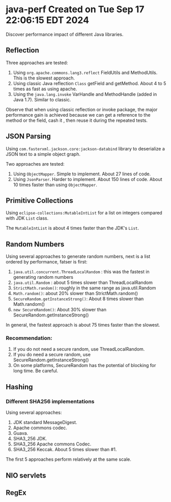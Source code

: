 # java-perf Created on Tue Sep 17 22:06:15 EDT 2024
Discover performance impact of different Java libraries.

## Reflection
Three approaches are tested:

1. Using `org.apache.commons.lang3.reflect`  FieldUtils and MethodUtils. This is the slowest approach.
2. Using classic Java reflection `Class` getField and getMethod. About 4 to 5 times as fast as using apache.
3. Using the `java.lang.invoke` VarHandle and MethodHandle (added in Java 1.7). Similar to classic.

Observe that when using classic reflection or invoke package, the major performance gain is 
achieved because we can get a reference to the method or the field, cash it , then reuse 
it during the repeated tests.

## JSON Parsing
Using `com.fasterxml.jackson.core:jackson-databind` library to deserialize a JSON text to
a simple object graph.

Two approaches are tested:

1. Using `ObjectMapper`. Simple to implement. About 27 lines of code.
2. Using `JsonParser`. Harder to implement. About 150 lines of code. About 10 times faster than using
	 `ObjectMapper`.


## Primitive Collections
Using `eclipse-collections:MutableIntList` for a list on integers compared with JDK `List` class.

The `MutableIntList` is about 4 times faster than the JDK's `List`.

## Random Numbers
Using several approaches to generate random numbers, next is a list ordered by performance, fatser is first:

1. `java.util.concurrent.ThreadLocalRandom` : this was the fastest in generating random numbers
2. `java.util.Random` : about 5  times slower than ThreadLocalRandom
3. `StrictMath.random()`: roughly in the same range as java.util.Random
4. `Math.random()`: about 20% slower than StrictMath.random()
5. `SecureRandom.getInstanceStrong()`: About 8 times slower than Math.random()
6. `new SecureRandom()`: About 30% slower than SecureRandom.getInstanceStrong()

In general, the fastest approach is about 75 times faster than the slowest.

### Recommendation:
1. If you do not need a secure random, use ThreadLocalRandom.
2. If you do need a secure random, use SecureRandom.getInstanceStrong()
3. On some platforms, SecureRandom has the potential of blocking for long time. Be careful.


## Hashing

### Different SHA256 implementations

Using several approaches:
1. JDK standard MessageDigest.
2. Apache commons codec.
3. Guava.
4. SHA3_256 JDK.
5. SHA3_256 Apache commons Codec.
6. SHA3_256 Keccak. About 5 times slower than #1.

The first 5 approaches perform relatively at the same scale.


## NIO servlets


## RegEx

